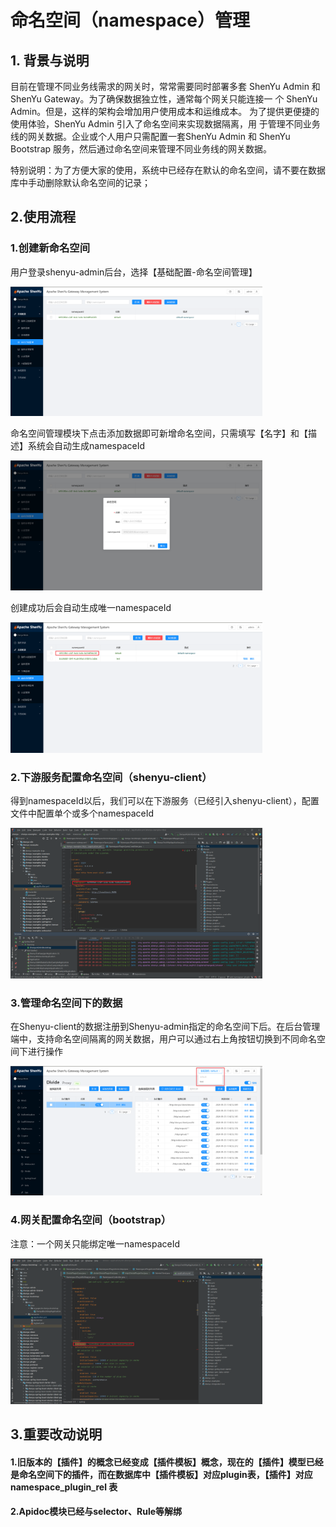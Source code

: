 # 命名空间（namespace）管理

## 1. 背景与说明

目前在管理不同业务线需求的网关时，常常需要同时部署多套 ShenYu Admin 和 ShenYu Gateway。为了确保数据独立性，通常每个网关只能连接一 个 ShenYu Admin。但是，这样的架构会增加用户使用成本和运维成本。 为了提供更便捷的使用体验，ShenYu Admin 引入了命名空间来实现数据隔离，用 于管理不同业务线的网关数据。企业或个人用户只需配置一套ShenYu Admin 和 ShenYu Bootstrap 服务，然后通过命名空间来管理不同业务线的网关数据。

特别说明：为了方便大家的使用，系统中已经存在默认的命名空间，请不要在数据库中手动删除默认命名空间的记录；

## 2.使用流程

### 1.创建新命名空间

用户登录shenyu-admin后台，选择【基础配置-命名空间管理】

<img src="/img/shenyu/basicConfig/namespace/namespace-manager.png" width="80%" height="50%" />

命名空间管理模块下点击添加数据即可新增命名空间，只需填写【名字】和【描述】系统会自动生成namespaceId

<img src="/img/shenyu/basicConfig/namespace/namespace-add.png" width="80%" height="50%" />

创建成功后会自动生成唯一namespaceId

<img src="/img/shenyu/basicConfig/namespace/namespace-Id.png" width="80%" height="50%" />

### 2.下游服务配置命名空间（shenyu-client）

得到namespaceId以后，我们可以在下游服务（已经引入shenyu-client），配置文件中配置单个或多个namespaceId

<img src="/img/shenyu/basicConfig/namespace/namespace-shenyu-client.png" width="80%" height="50%" />

### 3.管理命名空间下的数据

在Shenyu-client的数据注册到Shenyu-admin指定的命名空间下后。在后台管理端中，支持命名空间隔离的网关数据，用户可以通过右上角按钮切换到不同命名空间下进行操作

<img src="/img/shenyu/basicConfig/namespace/namespace-divide.png" width="80%" height="50%" />

### 4.网关配置命名空间（bootstrap）

注意：一个网关只能绑定唯一namespaceId

<img src="/img/shenyu/basicConfig/namespace/namespace-bootstrap.png" width="80%" height="50%" />

## 3.重要改动说明

#### 1.旧版本的【插件】的概念已经变成【插件模板】概念，现在的【插件】模型已经是命名空间下的插件，而在数据库中【插件模板】对应plugin表，【插件】对应namespace_plugin_rel 表

#### 2.Apidoc模块已经与selector、Rule等解绑

